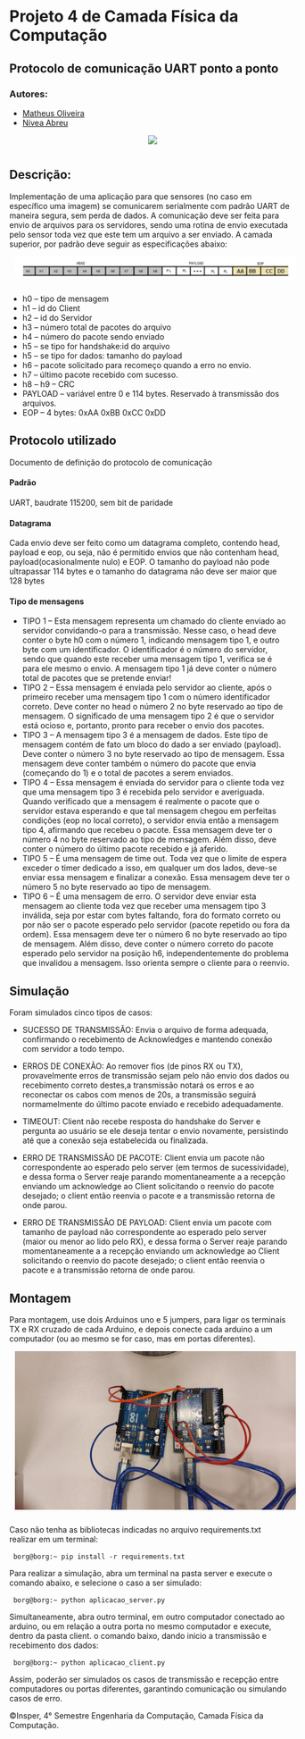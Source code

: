 # Projeto 4 de Camada Física da Computação 
## Protocolo de comunicação UART ponto a ponto

### Autores:
* [Matheus Oliveira](https://github.com/matheus-1618)
* [Nívea Abreu](https://github.com/niveaabreu)

 <center><img src="transmission.gif"  style="float: center; margin: 0px 0px 10px 10px"></center>

## Descrição:
Implementação de uma aplicação para que sensores (no caso em específico uma imagem) se comunicarem serialmente com padrão UART de maneira segura, sem perda de dados. A comunicação deve ser feita para envio de arquivos para os servidores, sendo uma rotina
de envio executada pelo sensor toda vez que este tem um arquivo a ser enviado.
A camada superior, por padrão deve seguir as especificações abaixo:
 <center><img src="datagram.png"  style="float: center; margin: 0px 0px 10px 10px"></center>

- h0 – tipo de mensagem
- h1 – id do Client
- h2 – id do Servidor
- h3 – número total de pacotes do arquivo
- h4 – número do pacote sendo enviado
- h5 – se tipo for handshake:id do arquivo
- h5 – se tipo for dados: tamanho do payload
- h6 – pacote solicitado para recomeço quando a erro no envio.
- h7 – último pacote recebido com sucesso.
- h8 – h9 – CRC
- PAYLOAD – variável entre 0 e 114 bytes. Reservado à transmissão dos arquivos.
- EOP – 4 bytes: 0xAA 0xBB 0xCC 0xDD

## Protocolo utilizado
Documento de definição do protocolo de comunicação

#### Padrão
UART, baudrate 115200, sem bit de paridade
#### Datagrama
Cada envio deve ser feito como um datagrama completo, contendo head, payload e eop, ou seja, não é permitido envios que não contenham head, payload(ocasionalmente nulo) e EOP. O tamanho do payload não pode ultrapassar 114 bytes e o tamanho do datagrama não deve ser maior que 128 bytes

#### Tipo de mensagens 
- TIPO 1 – Esta mensagem representa um chamado do cliente enviado ao servidor convidando-o para a transmissão. Nesse caso, o head deve conter o byte h0 com o número 1, indicando mensagem tipo 1, e outro byte com um identificador. O identificador é o número do servidor, sendo que quando este receber uma mensagem tipo 1, verifica se é para ele mesmo o envio. A mensagem tipo 1 já deve conter o número total de pacotes que se pretende enviar!
- TIPO 2 – Essa mensagem é enviada pelo servidor ao cliente, após o primeiro receber uma mensagem tipo 1 com o número identificador correto. Deve conter no head o número 2 no byte reservado ao tipo de mensagem. O significado de uma mensagem tipo 2 é que o servidor está ocioso e, portanto, pronto para receber o envio dos pacotes. 
- TIPO 3 – A mensagem tipo 3 é a mensagem de dados. Este tipo de mensagem contém de fato um bloco do dado a ser enviado (payload). Deve conter o número 3 no byte reservado ao tipo de mensagem. Essa mensagem deve conter também o número do pacote que envia (começando do 1) e o total de pacotes a serem enviados.
- TIPO 4 – Essa mensagem é enviada do servidor para o cliente toda vez que uma mensagem tipo 3 é recebida pelo servidor e averiguada. Quando verificado que a mensagem é realmente o pacote que o servidor estava esperando e que tal mensagem chegou em perfeitas condições (eop no local correto), o servidor envia então a mensagem tipo 4, afirmando que recebeu o pacote. Essa mensagem deve ter o número 4 no byte reservado ao tipo de mensagem. Além disso, deve conter o número do último pacote recebido e já aferido.
- TIPO 5 – É uma mensagem de time out. Toda vez que o limite de espera exceder o timer dedicado a isso, em qualquer um dos lados, deve-se enviar essa mensagem e finalizar a conexão. Essa mensagem deve ter o número 5 no byte reservado ao tipo de mensagem.
- TIPO 6 – É uma mensagem de erro. O servidor deve enviar esta mensagem ao cliente toda vez que receber uma mensagem tipo 3 inválida, seja por estar com bytes faltando, fora do formato correto ou por não ser o pacote esperado pelo servidor (pacote repetido ou fora da ordem). Essa mensagem deve ter o número 6 no byte reservado ao tipo de mensagem. Além disso, deve conter o número correto do pacote esperado pelo servidor na posição h6, independentemente do problema que invalidou a mensagem. Isso orienta sempre o cliente para o reenvio.


## Simulação
Foram simulados cinco tipos de casos:
- SUCESSO DE TRANSMISSÃO: Envia o arquivo de forma adequada, confirmando o recebimento de Acknowledges e mantendo conexão com servidor a todo tempo.

- ERROS DE CONEXÃO: Ao remover fios (de pinos RX ou TX), provavelmente erros de transmissão sejam pelo não envio dos dados ou recebimento correto destes,a transmissão notará os erros e ao reconectar os cabos com menos de 20s, a transmissão seguirá normamelmente do último pacote enviado e recebido adequadamente.

- TIMEOUT: Client não recebe resposta do handshake do Server e pergunta ao usuário se ele deseja tentar o envio novamente, persistindo até que a conexão seja estabelecida ou finalizada.

- ERRO DE TRANSMISSÃO DE PACOTE: Client envia um pacote não correspondente ao esperado pelo server (em termos de sucessividade), e dessa forma o Server reaje parando momentaneamente a a recepção enviando um acknowledge ao Client solicitando o reenvio do pacote desejado; o client então reenvia o pacote e a transmissão retorna de onde parou.

- ERRO DE TRANSMISSÃO DE PAYLOAD: Client envia um pacote com tamanho de payload não correspondente ao esperado pelo server (maior ou menor ao lido pelo RX), e dessa forma o Server reaje parando momentaneamente a a recepção enviando um acknowledge ao Client solicitando o reenvio do pacote desejado; o client então reenvia o pacote e a transmissão retorna de onde parou.


## Montagem

Para montagem, use dois Arduinos uno e 5 jumpers, para ligar os terminais TX e RX cruzado de cada Arduino, e depois conecte cada arduino a um computador (ou ao mesmo se for caso, mas em portas diferentes).
<center><img src="arduinos.jpeg"  style="float: center; margin: 0px 0px 10px 10px"></center>

Caso não tenha as bibliotecas indicadas no arquivo requirements.txt realizar em um terminal:
```console
 borg@borg:~ pip install -r requirements.txt
```

Para realizar a simulação, abra um terminal na pasta server e execute o comando abaixo, e selecione o caso a ser simulado:

```console
 borg@borg:~ python aplicacao_server.py
```
Simultaneamente, abra outro terminal, em outro computador conectado ao arduino, ou em relação a outra porta no mesmo computador e execute, dentro da pasta client. o comando baixo, dando inicio a transmissão e recebimento dos dados:
```console
 borg@borg:~ python aplicacao_client.py
```
Assim, poderão ser simulados os casos de transmissão e recepção entre computadores ou portas diferentes, garantindo comunicação ou simulando casos de erro.

 ©Insper, 4° Semestre Engenharia da Computação, Camada Física da Computação.
